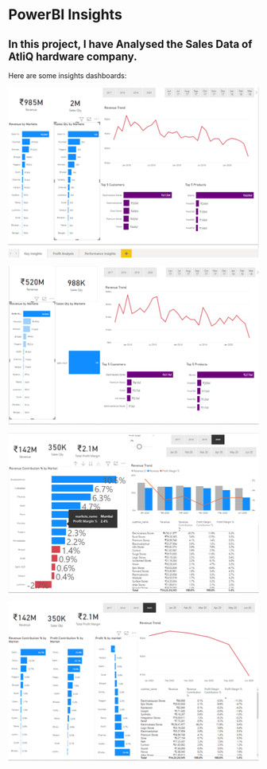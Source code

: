 # PowerBI Insights

## In this project, I have Analysed the Sales Data of AtliQ hardware company. 

Here are some insights dashboards:

![revenue trend](https://github.com/erkushagra/PowerBI_Insights/blob/main/Snaps/TRevenue.PNG)

![revenue by markets - Delhi](https://github.com/erkushagra/PowerBI_Insights/blob/main/Snaps/delhirevenue.PNG)

![performance insights](https://github.com/erkushagra/PowerBI_Insights/blob/main/Snaps/performanceinsights.PNG)

![profit analysis](https://github.com/erkushagra/PowerBI_Insights/blob/main/Snaps/profitanalysis.PNG)
